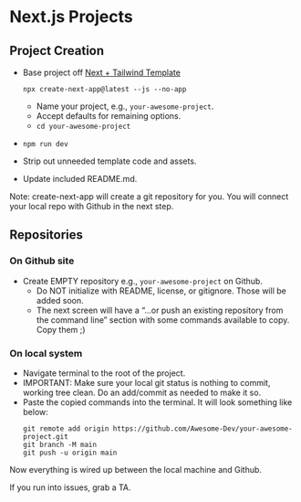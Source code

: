# Next.js Projects

## Project Creation

- Base project off [Next + Tailwind Template](https://github.com/vercel/next.js/tree/canary/examples/with-tailwindcss)
  ```
  npx create-next-app@latest --js --no-app
  ```
  - Name your project, e.g., `your-awesome-project`.
  - Accept defaults for remaining options.
  - `cd your-awesome-project`

- `npm run dev`

- Strip out unneeded template code and assets.
- Update included README.md.

Note: create-next-app will create a git repository for you. You will connect your local repo with Github in the next step.

## Repositories

### On Github site

- Create EMPTY repository e.g., `your-awesome-project` on Github.
  - Do NOT initialize with README, license, or gitignore. Those will be added soon.
  - The next screen will have a “…or push an existing repository from the command line” section with some commands available to copy. Copy them ;)

### On local system

- Navigate terminal to the root of the project.
- IMPORTANT: Make sure your local git status is nothing to commit, working tree clean. Do an add/commit as needed to make it so.
- Paste the copied commands into the terminal. It will look something like below:
  ```
  git remote add origin https://github.com/Awesome-Dev/your-awesome-project.git
  git branch -M main
  git push -u origin main
  ```

Now everything is wired up between the local machine and Github.

If you run into issues, grab a TA.

